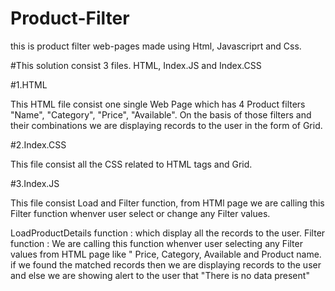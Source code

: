 # Product-Filter
this is product filter web-pages made using Html, Javascriprt and Css.

#This solution consist 3 files. HTML, Index.JS and Index.CSS

#1.HTML

This HTML file consist one single Web Page which has 4 Product filters "Name", "Category", "Price", "Available".
On the basis of those filters and their combinations we are displaying records to the user in the form of Grid.

#2.Index.CSS

This file consist all the CSS related to HTML tags and Grid.

#3.Index.JS

This file consist Load and Filter function, from HTMl page we are calling this Filter function whenver user select or change any Filter values.

LoadProductDetails function : which display all the records to the user.
Filter function : We are calling this function whenver user selecting any Filter values from HTML page like " Price, Category, Available and Product name.
if we found the matched records then we are displaying records to the user and else we are showing alert to the user that "There is no data present"
